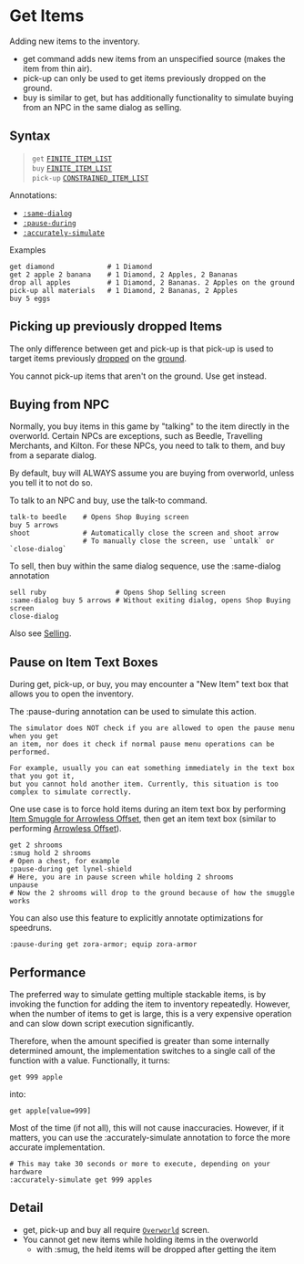 # Get Items

Adding new items to the inventory.

- <skyb>get</skyb> command adds new items from an unspecified source (makes
the item from thin air). 
- <skyb>pick-up</skyb> can only be used to get items
previously dropped on the ground. 
- <skyb>buy</skyb> is similar to <skyb>get</skyb>, but has additionally
  functionality to simulate buying from an NPC in the same dialog as selling.

## Syntax
> `get` [`FINITE_ITEM_LIST`](../user/syntax_item.md)<br>
> `buy` [`FINITE_ITEM_LIST`](../user/syntax_item.md#)<br>
> `pick-up` [`CONSTRAINED_ITEM_LIST`](../user/syntax_item.md#)<br>

Annotations:
  - [`:same-dialog`](#buying-from-npc)
  - [`:pause-during`](#pause-on-item-text-boxes)
  - [`:accurately-simulate`](#performance)

Examples
```skybook
get diamond             # 1 Diamond
get 2 apple 2 banana    # 1 Diamond, 2 Apples, 2 Bananas
drop all apples         # 1 Diamond, 2 Bananas. 2 Apples on the ground
pick-up all materials   # 1 Diamond, 2 Bananas, 2 Apples
buy 5 eggs
```

## Picking up previously dropped Items
The only difference between <skyb>get</skyb> and <skyb>pick-up</skyb>
is that <skyb>pick-up</skyb> is used to target items previously [dropped](./remove.md)
on the [ground](../user/overworld_system.md).

You cannot <skyb>pick-up</skyb> items that aren't on the ground. Use <skyb>get</skyb>
instead.

## Buying from NPC
Normally, you buy items in this game by "talking" to the item directly in the overworld.
Certain NPCs are exceptions, such as Beedle, Travelling Merchants, and Kilton.
For these NPCs, you need to talk to them, and buy from a separate dialog.

By default, <skyb>buy</skyb> will ALWAYS assume you are buying from overworld, unless
you tell it to not do so.

To talk to an NPC and buy, use the <skyb>talk-to</skyb> command.
```skybook
talk-to beedle    # Opens Shop Buying screen
buy 5 arrows
shoot             # Automatically close the screen and shoot arrow
                  # To manually close the screen, use `untalk` or `close-dialog`
```

To sell, then buy within the same dialog sequence, use the <skyb>:same-dialog</skyb>
annotation
```skybook
sell ruby                 # Opens Shop Selling screen
:same-dialog buy 5 arrows # Without exiting dialog, opens Shop Buying screen
close-dialog
```

Also see [Selling](./sell.md).

## Pause on Item Text Boxes
During <skyb>get</skyb>, <skyb>pick-up</skyb>, or <skyb>buy</skyb>, you may
encounter a "New Item" text box that allows you to open the inventory.

The <skyb>:pause-during</skyb> annotation can be used to simulate this action.

```admonish warning
The simulator does NOT check if you are allowed to open the pause menu when you get
an item, nor does it check if normal pause menu operations can be performed.

For example, usually you can eat something immediately in the text box that you got it,
but you cannot hold another item. Currently, this situation is too complex to simulate correctly.
```

One use case is to force hold items during an item text box by performing [Item Smuggle for Arrowless Offset](./hold.md#smuggle-state-for-arrowless-offset),
then get an item text box (similar to performing [Arrowless Offset](./break_slots.md#arrowless-offset)).

```skybook
get 2 shrooms
:smug hold 2 shrooms
# Open a chest, for example
:pause-during get lynel-shield 
# Here, you are in pause screen while holding 2 shrooms
unpause
# Now the 2 shrooms will drop to the ground because of how the smuggle works
```

You can also use this feature to explicitly annotate optimizations for speedruns.

```skybook
:pause-during get zora-armor; equip zora-armor
```

## Performance
The preferred way to simulate getting multiple stackable items, is by invoking the function
for adding the item to inventory repeatedly. However, when the number of items to get
is large, this is a very expensive operation and can slow down script execution significantly.

Therefore, when the amount specified is greater than some internally determined amount,
the implementation switches to a single call of the function with a value. Functionally,
it turns:
```skybook
get 999 apple
```
into:
```skybook
get apple[value=999]
```
Most of the time (if not all), this will not cause inaccuracies. However, if it matters,
you can use the <skyb>:accurately-simulate</skyb> annotation to force the more accurate implementation.

```skybook
# This may take 30 seconds or more to execute, depending on your hardware
:accurately-simulate get 999 apples
```


## Detail
- <skyb>get</skyb>, <skyb>pick-up</skyb> and <skyb>buy</skyb> all require [`Overworld`](../user/screen_system.md) screen.
- You cannot get new items while holding items in the overworld
  - with <skyb>:smug</skyb>, the held items will be dropped after getting the item
